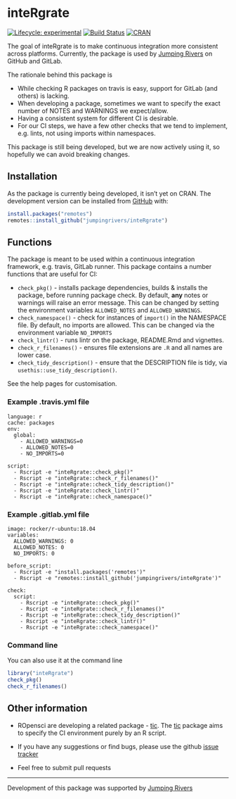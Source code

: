 
<!-- README.md is generated from README.Rmd. Please edit that file -->

# inteRgrate

<!-- badges: start -->

[![Lifecycle:
experimental](https://img.shields.io/badge/lifecycle-experimental-orange.svg)](https://www.tidyverse.org/lifecycle/#experimental)
[![Build
Status](https://travis-ci.org/jumpingrivers/inteRgrate.png?branch=master,dev)](https://travis-ci.org/jumpingrivers/inteRgrate)
[![CRAN](http://www.r-pkg.org/badges/version/inteRgrate)](https://cran.r-project.org/package=inteRgrate)
<!-- [![codecov.io](https://codecov.io/github/csgillespie/poweRlaw/coverage.svg?branch=master)](https://codecov.io/github/csgillespie/poweRlaw?branch=master) -->
<!-- [![Downloads](http://cranlogs.r-pkg.org/badges/poweRlaw?color=brightgreen)](https://cran.r-project.org/package=poweRlaw) -->

<!-- badges: end -->

The goal of inteRgrate is to make continuous integration more consistent
across platforms. Currently, the package is used by [Jumping
Rivers](https://www.jumpingrivers.com) on GitHub and GitLab.

The rationale behind this package is

  - While checking R packages on travis is easy, support for GitLab (and
    others) is lacking.
  - When developing a package, sometimes we want to specify the exact
    number of NOTES and WARNINGS we expect/allow.
  - Having a consistent system for different CI is desirable.
  - For our CI steps, we have a few other checks that we tend to
    implement, e.g. lints, not using imports within namespaces.

This package is still being developed, but we are now actively using it,
so hopefully we can avoid breaking changes.

## Installation

As the package is currently being developed, it isn’t yet on CRAN. The
development version can be installed from [GitHub](https://github.com/)
with:

``` r
install.packages("remotes")
remotes::install_github("jumpingrivers/inteRgrate")
```

## Functions

The package is meant to be used within a continuous integration
framework, e.g. travis, GitLab runner. This package contains a number
functions that are useful for CI:

  - `check_pkg()` - installs package dependencies, builds & installs the
    package, before running package check. By default, **any** notes or
    warnings will raise an error message. This can be changed by setting
    the environment variables `ALLOWED_NOTES` and `ALLOWED_WARNINGS`.
  - `check_namespace()` - check for instances of `import()` in the
    NAMESPACE file. By default, no imports are allowed. This can be
    changed via the environment variable `NO_IMPORTS`
  - `check_lintr()` - runs lintr on the package, README.Rmd and
    vignettes.
  - `check_r_filenames()` - ensures file extensions are `.R` and all
    names are lower case.
  - `check_tidy_description()` - ensure that the DESCRIPTION file is
    tidy, via `usethis::use_tidy_description()`.

See the help pages for customisation.

### Example .travis.yml file

    language: r
    cache: packages
    env:
      global:
        - ALLOWED_WARNINGS=0
        - ALLOWED_NOTES=0
        - NO_IMPORTS=0
    
    script:
      - Rscript -e "inteRgrate::check_pkg()"
      - Rscript -e "inteRgrate::check_r_filenames()"
      - Rscript -e "inteRgrate::check_tidy_description()"
      - Rscript -e "inteRgrate::check_lintr()"
      - Rscript -e "inteRgrate::check_namespace()"

### Example .gitlab.yml file

    image: rocker/r-ubuntu:18.04
    variables:
      ALLOWED_WARNINGS: 0
      ALLOWED_NOTES: 0
      NO_IMPORTS: 0
    
    before_script:
      - Rscript -e "install.packages('remotes')"
      - Rscript -e "remotes::install_github('jumpingrivers/inteRgrate')"
    
    check:
      script:
        - Rscript -e "inteRgrate::check_pkg()"
        - Rscript -e "inteRgrate::check_r_filenames()"
        - Rscript -e "inteRgrate::check_tidy_description()"
        - Rscript -e "inteRgrate::check_lintr()"
        - Rscript -e "inteRgrate::check_namespace()"

### Command line

You can also use it at the command line

``` r
library("inteRgrate")
check_pkg()
check_r_filenames()
```

## Other information

  - ROpensci are developing a related package -
    [tic](https://github.com/ropenscilabs/tic). The
    [tic](https://github.com/ropenscilabs/tic) package aims to specify
    the CI environment purely by an R script.

  - If you have any suggestions or find bugs, please use the github
    [issue tracker](https://github.com/jumpingrivers/inteRgrate/issues)

  - Feel free to submit pull requests

-----

Development of this package was supported by [Jumping
Rivers](https://www.jumpingrivers.com)

